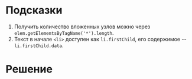 # Подсказки

1. Получить количество вложенных узлов можно через `elem.getElementsByTagName('*').length`.
2. Текст в начале `<li>` доступен как `li.firstChild`, его содержимое -- `li.firstChild.data`.

# Решение